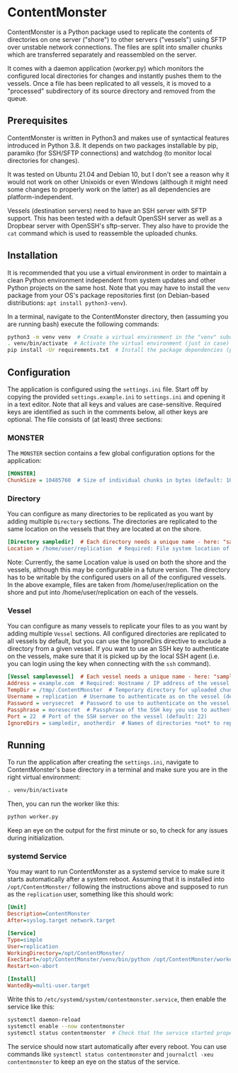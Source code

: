# ContentMonster

ContentMonster is a Python package used to replicate the contents of directories on one server ("shore") to other servers ("vessels") using SFTP over unstable network connections. The files are split into smaller chunks which are transferred separately and reassembled on the server.

It comes with a daemon application (worker.py) which monitors the configured local directories for changes and instantly pushes them to the vessels. Once a file has been replicated to all vessels, it is moved to a "processed" subdirectory of its source directory and removed from the queue.

## Prerequisites

ContentMonster is written in Python3 and makes use of syntactical features introduced in Python 3.8. It depends on two packages installable by pip, paramiko (for SSH/SFTP connections) and watchdog (to monitor local directories for changes).

It was tested on Ubuntu 21.04 and Debian 10, but I don't see a reason why it would not work on other Unixoids or even Windows (although it might need some changes to properly work on the latter) as all dependencies are platform-independent.

Vessels (destination servers) need to have an SSH server with SFTP support. This has been tested with a default OpenSSH server as well as a Dropbear server with OpenSSH's sftp-server. They also have to provide the `cat` command which is used to reassemble the uploaded chunks.

## Installation

It is recommended that you use a virtual environment in order to maintain a clean Python environment independent from system updates and other Python projects on the same host. Note that you may have to install the `venv` package from your OS's package repositories first (on Debian-based distributions: `apt install python3-venv`).

In a terminal, navigate to the ContentMonster directory, then (assuming you are running bash) execute the following commands:

```bash
python3 -m venv venv  # Create a virtual environment in the "venv" subdirectory
. venv/bin/activate  # Activate the virtual environment (just in case)
pip install -Ur requirements.txt  # Install the package dependencies (paramiko/watchdog)
```

## Configuration

The application is configured using the `settings.ini` file. Start off by copying the provided `settings.example.ini` to `settings.ini` and opening it in a text editor. Note that all keys and values are case-sensitive. Required keys are identified as such in the comments below, all other keys are optional. The file consists of (at least) three sections:

### MONSTER

The `MONSTER` section contains a few global configuration options for the application:

```ini
[MONSTER]
ChunkSize = 10485760  # Size of individual chunks in bytes (default: 10 MiB)
```

### Directory

You can configure as many directories to be replicated as you want by adding multiple `Directory` sections. The directories are replicated to the same location on the vessels that they are located at on the shore.

```ini
[Directory sampledir]  # Each directory needs a unique name - here: "sampledir"
Location = /home/user/replication  # Required: File system location of the directory
```

Note: Currently, the same Location value is used on both the shore and the vessels, although this may be configurable in a future version. The directory has to be writable by the configured users on all of the configured vessels. In the above example, files are taken from /home/user/replication on the shore and put into /home/user/replication on each of the vessels.

### Vessel

You can configure as many vessels to replicate your files to as you want by adding multiple `Vessel` sections. All configured directories are replicated to all vessels by default, but you can use the IgnoreDirs directive to exclude a directory from a given vessel. If you want to use an SSH key to authenticate on the vessels, make sure that it is picked up by the local SSH agent (i.e. you can login using the key when connecting with the `ssh` command).

```ini
[Vessel samplevessel]  # Each vessel needs a unique name - here: "samplevessel"
Address = example.com  # Required: Hostname / IP address of the vessel
TempDir = /tmp/.ContentMonster  # Temporary directory for uploaded chunks (default: /tmp/.ContentMonster) - needs to be writable
Username = replication  # Username to authenticate as on the vessel (default: same as user running ContentMonster)
Password = verysecret  # Password to use to authenticate on the vessel (default: none, use SSH key)
Passphrase = moresecret  # Passphrase of the SSH key you use to authenticate (default: none, key has no passphrase)
Port = 22  # Port of the SSH server on the vessel (default: 22)
IgnoreDirs = sampledir, anotherdir  # Names of directories *not* to replicate to this vessel, separated by commas
```

## Running

To run the application after creating the `settings.ini`, navigate to ContentMonster's base directory in a terminal and make sure you are in the right virtual environment:

```bash
. venv/bin/activate
```

Then, you can run the worker like this:

```bash
python worker.py
```

Keep an eye on the output for the first minute or so, to check for any issues during initialization.

### systemd Service

You may want to run ContentMonster as a systemd service to make sure it starts automatically after a system reboot. Assuming that it is installed into `/opt/ContentMonster/` following the instructions above and supposed to run as the `replication` user, something like this should work:

```ini
[Unit]
Description=ContentMonster
After=syslog.target network.target

[Service]
Type=simple
User=replication
WorkingDirectory=/opt/ContentMonster/
ExecStart=/opt/ContentMonster/venv/bin/python /opt/ContentMonster/worker.py
Restart=on-abort

[Install]
WantedBy=multi-user.target
```

Write this to `/etc/systemd/system/contentmonster.service`, then enable the service like this:

```bash
systemctl daemon-reload
systemctl enable --now contentmonster
systemctl status contentmonster  # Check that the service started properly
```

The service should now start automatically after every reboot. You can use commands like `systemctl status contentmonster` and `journalctl -xeu contentmonster` to keep an eye on the status of the service.
